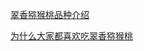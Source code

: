 [翠香猕猴桃品种介绍](https://www.ttxn.com/art/11885.html)

[为什么大家都喜欢吃翠香猕猴桃](https://www.jianshu.com/p/cba1df38f1a8)
